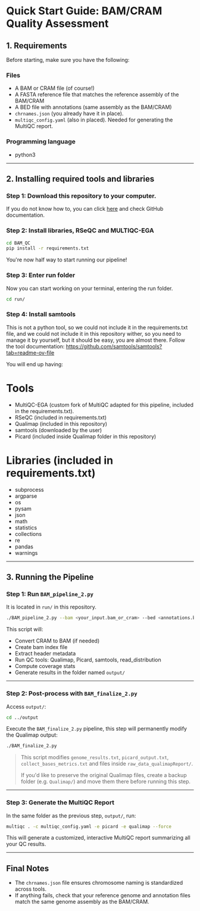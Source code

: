 # Quick Start Guide: BAM/CRAM Quality Assessment
 
## 1. Requirements

Before starting, make sure you have the following:
### Files

* A BAM or CRAM file (of course!)
* A FASTA reference file that matches the reference assembly of the BAM/CRAM
* A BED file with annotations (same assembly as the BAM/CRAM)
* `chrnames.json` (you already have it in place).
* `multiqc_config.yaml` (also in placed). Needed for generating the MultiQC report.


### Programming language 
* python3

---

## 2. Installing required tools and libraries

### Step 1: Download this repository to your computer.

If you do not know how to, you can click [here](https://docs.github.com/es/get-started/start-your-journey/downloading-files-from-github) and check GitHub documentation. 


### Step 2: Install libraries, RSeQC and MULTIQC-EGA 

```bash
cd BAM_QC
pip install -r requirements.txt
```
You're now half way to start running our pipeline!

### Step 3: Enter run folder

Now you can start working on your terminal, entering the run folder. 

```bash
cd run/
```
### Step 4: Install samtools 

This is not a python tool, so we could not include it in the requirements.txt file, and we could not include it in this repository wither, so you need to manage it by yourself, but it should be easy, you are almost there.
Follow the tool documentation: https://github.com/samtools/samtools?tab=readme-ov-file

You will end up having: 

# Tools
* MultiQC-EGA (custom fork of MultiQC adapted for this pipeline, included in the requirements.txt).
* RSeQC (included in requirements.txt)
* Qualimap (included in this repository)
* samtools (downloaded by the user)
* Picard (included inside Qualimap folder in this repository)
  
# Libraries (included in requirements.txt)
* subprocess
* argparse
* os
* pysam
* json
* math
* statistics
* collections
* re
* pandas
* warnings
---
## 3. Running the Pipeline

### Step 1: Run `BAM_pipeline_2.py`

It is located in `run/` in this repository. 

```bash
./BAM_pipeline_2.py --bam <your_input.bam_or_cram> --bed <annotations.bed> --fasta <reference.fa>
```

This script will:

* Convert CRAM to BAM (if needed)
* Create bam index file
* Extract header metadata
* Run QC tools: Qualimap, Picard, samtools, read_distribution
* Compute coverage stats
* Generate results in the folder named `output/` 

---

### Step 2: Post-process with `BAM_finalize_2.py`

Access `output/`:

```bash
cd ../output
```
Execute the `BAM_finalize_2.py` pipeline, this step will permanently modify the Qualimap output: 

```bash
./BAM_finalize_2.py
```

> This script modifies `genome_results.txt`, `picard_output.txt`, `collect_bases_metrics.txt` and files inside `raw_data_qualimapReport/`.
>
> If you'd like to preserve the original Qualimap files, create a backup folder (e.g. `Qualimap/`) and move them there before running this step.

---

### Step 3: Generate the MultiQC Report

In the same folder as the previous step, `output/`, run:

```bash
multiqc . -c multiqc_config.yaml -e picard -e qualimap --force
```

This will generate a customized, interactive MultiQC report summarizing all your QC results.

---

## Final Notes

* The `chrnames.json` file ensures chromosome naming is standardized across tools.
* If anything fails, check that your reference genome and annotation files match the same genome assembly as the BAM/CRAM.
